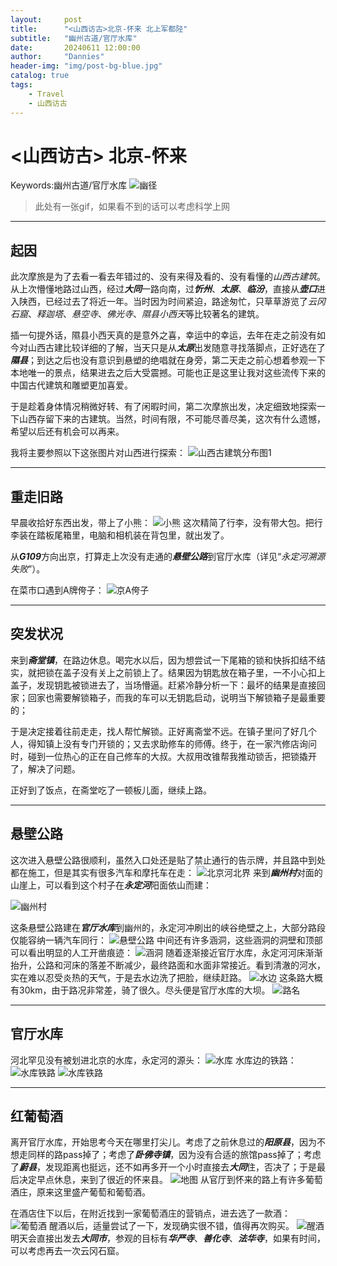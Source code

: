```yaml
---
layout:     post
title:      "<山西访古>北京-怀来 北上军都陉"
subtitle:   "幽州古道/官厅水库"
date:       20240611 12:00:00
author:     "Dannies"
header-img: "img/post-bg-blue.jpg"
catalog: true
tags:
    - Travel
    - 山西访古
---
```


# <山西访古> 北京-怀来
Keywords:幽州古道/官厅水库
![幽径](/pic/20240611/DJI_0979.gif)
>此处有一张gif，如果看不到的话可以考虑科学上网

***
## 起因
此次摩旅是为了去看一看去年错过的、没有来得及看的、没有看懂的*山西古建筑*。从上次懵懂地路过山西，经过***大同***一路向南，过***忻州***、***太原***、***临汾***，直接从***壶口***进入陕西，已经过去了将近一年。当时因为时间紧迫，路途匆忙，只草草游览了*云冈石窟*、*释迦塔*、*悬空寺*、*佛光寺*、*隰县小西天*等比较著名的建筑。

插一句提外话，隰县小西天真的是意外之喜，幸运中的幸运，去年在走之前没有如今对山西古建比较详细的了解，当天只是从***太原***出发随意寻找落脚点，正好选在了***隰县***；到达之后也没有意识到悬塑的绝唱就在身旁，第二天走之前心想着参观一下本地唯一的景点，结果进去之后大受震撼。可能也正是这里让我对这些流传下来的中国古代建筑和雕塑更加喜爱。

于是趁着身体情况稍微好转、有了闲暇时间，第二次摩旅出发，决定细致地探索一下山西存留下来的古建筑。当然，时间有限，不可能尽善尽美，这次有什么遗憾，希望以后还有机会可以再来。

我将主要参照以下这张图片对山西进行探索：
![山西古建筑分布图1](/pic/20240611/地图.JPG)
***
## 重走旧路
早晨收拾好东西出发，带上了小熊：
![小熊](/pic/20240611/微信图片_202406111837271.jpg)
这次精简了行李，没有带大包。把行李装在踏板尾箱里，电脑和相机装在背包里，就出发了。

从***G109***方向出京，打算走上次没有走通的***悬壁公路***到官厅水库（详见“*永定河溯源失败*”）。

在菜市口遇到A牌侉子：
![京A侉子](/pic/20240611/DJI_0911.gif)
***
## 突发状况
来到***斋堂镇***，在路边休息。喝完水以后，因为想尝试一下尾箱的锁和快拆扣结不结实，就把锁在盖子没有关上之前锁上了。结果因为钥匙放在箱子里，一不小心扣上盖子，发现钥匙被锁进去了，当场懵逼。赶紧冷静分析一下：最坏的结果是直接回家；回家也需要解锁箱子，而我的车可以无钥匙启动，说明当下解锁箱子是最重要的；

于是决定接着往前走走，找人帮忙解锁。正好离斋堂不远。在镇子里问了好几个人，得知镇上没有专门开锁的；又去求助修车的师傅。终于，在一家汽修店询问时，碰到一位热心的正在自己修车的大叔。大叔用改锥帮我推动锁舌，把锁撬开了，解决了问题。

正好到了饭点，在斋堂吃了一顿板儿面，继续上路。
***
## 悬壁公路
这次进入悬壁公路很顺利，虽然入口处还是贴了禁止通行的告示牌，并且路中到处都在施工，但是其实有很多汽车和摩托车在走：
![北京河北界](/pic/20240611/DJI_0975.gif)
来到***幽州村***对面的山崖上，可以看到这个村子在***永定河***阳面依山而建：

![幽州村](/pic/20240611/DSC_0062.JPG)

这条悬壁公路建在***官厅水库***到幽州的，永定河冲刷出的峡谷绝壁之上，大部分路段仅能容纳一辆汽车同行：
![悬壁公路](/pic/20240611/DJI_0982.gif)
中间还有许多涵洞，这些涵洞的洞壁和顶部可以看出明显的人工开凿痕迹：
![涵洞](/pic/20240611/DJI_0983.gif)
随着逐渐接近官厅水库，永定河河床渐渐抬升，公路和河床的落差不断减少，最终路面和水面非常接近。看到清澈的河水，实在难以忍受炎热的天气，于是去水边洗了把脸，继续赶路。
![水边](/pic/20240611/微信图片_20240611183728.jpg)
这条路大概有30km，由于路况非常差，骑了很久。尽头便是官厅水库的大坝。
![路名](/pic/20240611/DSC_0066.JPG)
***
## 官厅水库
河北罕见没有被划进北京的水库，永定河的源头：
![水库](/pic/20240611/DSC_0067.JPG)
水库边的铁路：
![水库铁路](/pic/20240611/DSC_0070.JPG)
![水库铁路](/pic/20240611/DSC_0072.JPG)
***
## 红葡萄酒
离开官厅水库，开始思考今天在哪里打尖儿。考虑了之前休息过的***阳原县***，因为不想走同样的路pass掉了；考虑了***卧佛寺镇***，因为没有合适的旅馆pass掉了；考虑了***蔚县***，发现距离也挺远，还不如再多开一个小时直接去***大同***住，否决了；于是最后决定早点休息，来到了很近的怀来县。
![地图](/pic/20240611/Snipaste_2024-06-11_23-12-54.png)
从官厅到怀来的路上有许多葡萄酒庄，原来这里盛产葡萄和葡萄酒。

在酒店住下以后，在附近找到一家葡萄酒庄的营销点，进去选了一款酒：
![葡萄酒](/pic/20240611/微信图片_20240611183727.jpg)
醒酒以后，适量尝试了一下，发现确实很不错，值得再次购买。
![醒酒](/pic/20240611/微信图片_20240611183729.jpg)
明天会直接出发去***大同市***，参观的目标有***华严寺***、***善化寺***、***法华寺***，如果有时间，可以考虑再去一次云冈石窟。